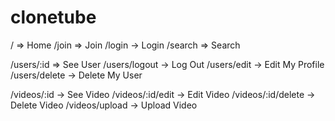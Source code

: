 # clonetube

/ => Home
/join => Join
/login -> Login
/search => Search

/users/:id => See User
/users/logout -> Log Out
/users/edit -> Edit My Profile
/users/delete -> Delete My User

/videos/:id -> See Video
/videos/:id/edit -> Edit Video
/videos/:id/delete -> Delete Video
/videos/upload -> Upload Video
